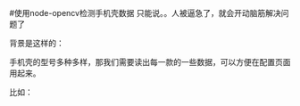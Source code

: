 #使用node-opencv检测手机壳数据
只能说。。人被逼急了，就会开动脑筋解决问题了

背景是这样的：

手机壳的型号多种多样，那我们需要读出每一款的一些数据，可以方便在配置页面用起来。

比如：
